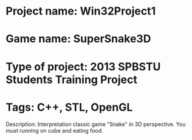 Project name: Win32Project1                                                                
================================
Game name: SuperSnake3D                                                                 
================================
Type of project: 2013 SPBSTU Students Training Project                                       
================================
Tags:  C++, STL, OpenGL                                                             
================================
Description: Interpretation classic game "Snake" in 3D perspective. You must running on cube and eating food.                                                        

